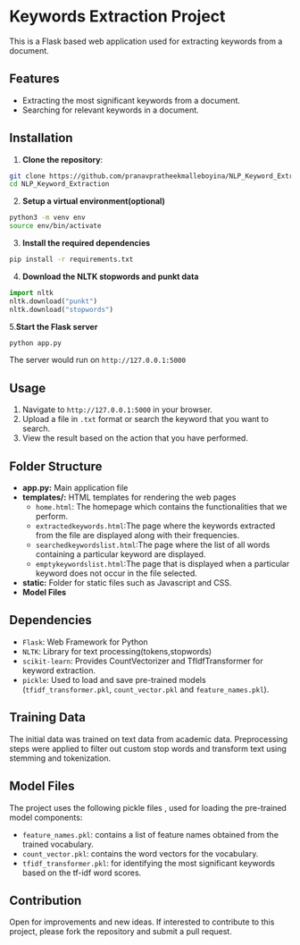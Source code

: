 # Keywords Extraction Project

This is a Flask based web application used for extracting keywords from a document.

## Features
- Extracting the most significant keywords from a document.
- Searching for relevant keywords in a document.

## Installation

1. **Clone the repository**:
```bash
git clone https://github.com/pranavpratheekmalleboyina/NLP_Keyword_Extraction.git
cd NLP_Keyword_Extraction
```

2. **Setup a virtual environment(optional)**
```bash
python3 -m venv env
source env/bin/activate
```

3. **Install the required dependencies**
```bash
pip install -r requirements.txt
```

4. **Download the NLTK stopwords and punkt data**
```python
import nltk
nltk.download("punkt")
nltk.download("stopwords")
```

5.**Start the Flask server** 
```bash
python app.py
```
The server would run on `http://127.0.0.1:5000`

## Usage
1. Navigate to `http://127.0.0.1:5000` in your browser.
2. Upload a file in `.txt` format or search the keyword that you want to search.
3. View the result based on the action that you have performed.

## Folder Structure
- **app.py:** Main application file <br>
- **templates/:** HTML templates for rendering the web pages<br>
    - `home.html`: The homepage which contains the functionalities that we perform.
    - `extractedkeywords.html`:The page where the keywords extracted from the file are displayed along with their frequencies.
    - `searchedkeywordslist.html`:The page where the list of all words containing a particular keyword are displayed.
    - `emptykeywordslist.html`:The page that is displayed when a particular keyword does not occur in the file selected.
- **static:** Folder for static files such as Javascript and CSS. 
- **Model Files**
  
## Dependencies
- `Flask`: Web Framework for Python
- `NLTK`: Library for text processing(tokens,stopwords)
- `scikit-learn`: Provides CountVectorizer and TfIdfTransformer for keyword extraction.
- `pickle`: Used to load and save pre-trained models (`tfidf_transformer.pkl`, `count_vector.pkl` and `feature_names.pkl`).

## Training Data 
 The initial data was trained on text data from academic data. Preprocessing steps were applied to filter out custom stop words and transform text using stemming and tokenization.

## Model Files
The project uses the following pickle files , used for loading the pre-trained model components:<br>
- `feature_names.pkl`: contains a list of feature names obtained from the trained vocabulary.<br>
- `count_vector.pkl`: contains the word vectors for the vocabulary. <br>
- `tfidf_transformer.pkl`: for identifying the most significant keywords based on the tf-idf word scores.<br>

## Contribution
Open for improvements and new ideas. If interested to contribute to this project, please fork the repository and submit a pull request.
